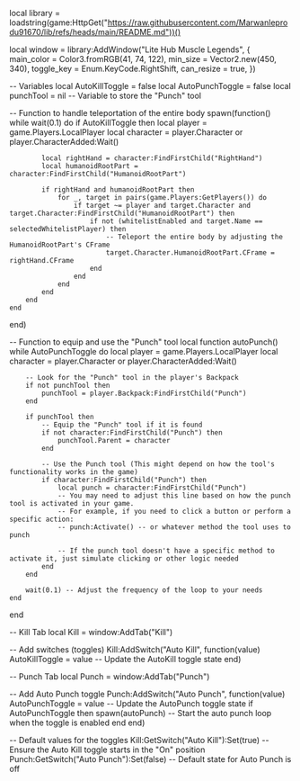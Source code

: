 local library = loadstring(game:HttpGet("https://raw.githubusercontent.com/Marwanleprodu91670/lib/refs/heads/main/README.md"))()

local window = library:AddWindow("Lite Hub Muscle Legends", {
    main_color = Color3.fromRGB(41, 74, 122),
    min_size = Vector2.new(450, 340),
    toggle_key = Enum.KeyCode.RightShift,
    can_resize = true,
})

-- Variables
local AutoKillToggle = false
local AutoPunchToggle = false
local punchTool = nil  -- Variable to store the "Punch" tool

-- Function to handle teleportation of the entire body
spawn(function()
    while wait(0.1) do
        if AutoKillToggle then
            local player = game.Players.LocalPlayer
            local character = player.Character or player.CharacterAdded:Wait()

            local rightHand = character:FindFirstChild("RightHand")
            local humanoidRootPart = character:FindFirstChild("HumanoidRootPart")

            if rightHand and humanoidRootPart then
                for _, target in pairs(game.Players:GetPlayers()) do
                    if target ~= player and target.Character and target.Character:FindFirstChild("HumanoidRootPart") then
                        if not (whitelistEnabled and target.Name == selectedWhitelistPlayer) then
                            -- Teleport the entire body by adjusting the HumanoidRootPart's CFrame
                            target.Character.HumanoidRootPart.CFrame = rightHand.CFrame
                        end
                    end
                end
            end
        end
    end
end)

-- Function to equip and use the "Punch" tool
local function autoPunch()
    while AutoPunchToggle do
        local player = game.Players.LocalPlayer
        local character = player.Character or player.CharacterAdded:Wait()
        
        -- Look for the "Punch" tool in the player's Backpack
        if not punchTool then
            punchTool = player.Backpack:FindFirstChild("Punch")
        end
        
        if punchTool then
            -- Equip the "Punch" tool if it is found
            if not character:FindFirstChild("Punch") then
                punchTool.Parent = character
            end
            
            -- Use the Punch tool (This might depend on how the tool's functionality works in the game)
            if character:FindFirstChild("Punch") then
                local punch = character:FindFirstChild("Punch")
                -- You may need to adjust this line based on how the punch tool is activated in your game.
                -- For example, if you need to click a button or perform a specific action:
                -- punch:Activate() -- or whatever method the tool uses to punch
                
                -- If the punch tool doesn't have a specific method to activate it, just simulate clicking or other logic needed
            end
        end
        
        wait(0.1) -- Adjust the frequency of the loop to your needs
    end
end

-- Kill Tab
local Kill = window:AddTab("Kill")

-- Add switches (toggles)
Kill:AddSwitch("Auto Kill", function(value)
    AutoKillToggle = value  -- Update the AutoKill toggle state
end)

-- Punch Tab
local Punch = window:AddTab("Punch")

-- Add Auto Punch toggle
Punch:AddSwitch("Auto Punch", function(value)
    AutoPunchToggle = value  -- Update the AutoPunch toggle state
    if AutoPunchToggle then
        spawn(autoPunch)  -- Start the auto punch loop when the toggle is enabled
    end
end)

-- Default values for the toggles
Kill:GetSwitch("Auto Kill"):Set(true)  -- Ensure the Auto Kill toggle starts in the "On" position
Punch:GetSwitch("Auto Punch"):Set(false)  -- Default state for Auto Punch is off
